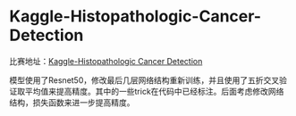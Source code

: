 # Kaggle-Histopathologic-Cancer-Detection

比赛地址：[Kaggle-Histopathologic Cancer Detection](https://www.kaggle.com/c/histopathologic-cancer-detection)

模型使用了Resnet50，修改最后几层网络结构重新训练，并且使用了五折交叉验证取平均值来提高精度。其中的一些trick在代码中已经标注。后面考虑修改网络结构，损失函数来进一步提高精度。
